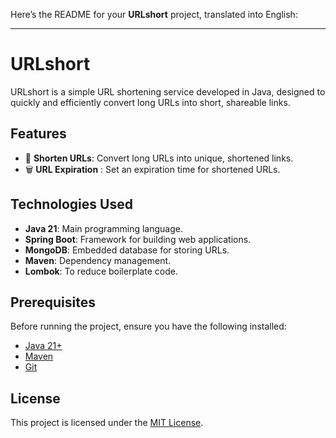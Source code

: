 Here’s the README for your **URLshort** project, translated into English:

---

# URLshort

URLshort is a simple URL shortening service developed in Java, designed to quickly and efficiently convert long URLs into short, shareable links.

## Features

- 🔗 **Shorten URLs**: Convert long URLs into unique, shortened links.
- 🗑️ **URL Expiration** : Set an expiration time for shortened URLs.

## Technologies Used

- **Java 21**: Main programming language.
- **Spring Boot**: Framework for building web applications.
- **MongoDB**: Embedded database for storing URLs.
- **Maven**: Dependency management.
- **Lombok**: To reduce boilerplate code.

## Prerequisites

Before running the project, ensure you have the following installed:

- [Java 21+](https://adoptium.net/)
- [Maven](https://maven.apache.org/)
- [Git](https://git-scm.com/)

## License

This project is licensed under the [MIT License](LICENSE).
